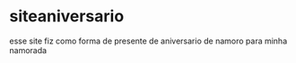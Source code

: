 # siteaniversario
esse site fiz como forma de presente de aniversario de namoro para minha namorada
